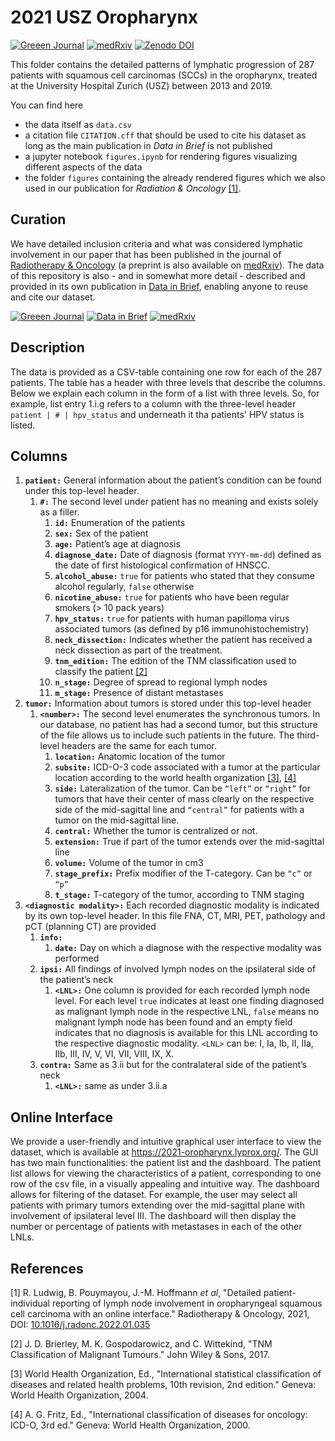 # 2021 USZ Oropharynx

[![Greeen Journal](https://img.shields.io/badge/Rad%20Onc-j.radonc.2022.01.035-3e6e0e)](https://doi.org/10.1016/j.radonc.2022.01.035)
[![medRxiv](https://img.shields.io/badge/medR%CF%87iv-2021.12.01.21267001-0e4c92)](https://doi.org/10.1101/2021.12.01.21267001)
[![Zenodo DOI](https://img.shields.io/badge/DOI-10.5281%2Fzenodo.5833835-informational)](https://doi.org/10.5281/zenodo.5833835)

This folder contains the detailed patterns of lymphatic progression of 287 patients with squamous cell carcinomas (SCCs) in the oropharynx, treated at the University Hospital Zurich (USZ) between 2013 and 2019.

You can find here

* the data itself as `data.csv`
* a citation file `CITATION.cff` that should be used to cite his dataset as long as the main publication in *Data in Brief* is not published
* a jupyter notebook `figures.ipynb` for rendering figures visualizing different aspects of the data
* the folder `figures` containing the already rendered figures which we also used in our publication for *Radiation & Oncology* [[1]](#1).


## Curation

We have detailed inclusion criteria and what was considered lymphatic involvement in our paper that has been published in the journal of [Radiotherapy & Oncology] (a preprint is also available on [medRxiv]). The data of this repository is also - and in somewhat more detail - described and provided in its own publication in [Data in Brief], enabling anyone to reuse and cite our dataset.

[Radiotherapy & Oncology]: https://www.thegreenjournal.com
[Data in Brief]: https://journals.elsevier.com/data-in-brief
[medRxiv]: https://medrxiv.org

[![Greeen Journal](https://img.shields.io/badge/Rad%20Onc-j.radonc.2022.01.035-3e6e0e)](https://doi.org/10.1016/j.radonc.2022.01.035)
[![Data in Brief](https://img.shields.io/badge/DiB-10.1016%2Fj.dib.2022.108345-orange)](https://doi.org/10.1016/j.dib.2022.108345)
[![medRxiv](https://img.shields.io/badge/medR%CF%87iv-2021.12.01.21267001-0e4c92)](https://doi.org/10.1101/2021.12.01.21267001)

## Description

The data is provided as a CSV-table containing one row for each of the 287 patients. The table has a header with three levels that describe the columns. Below we explain each column in the form of a list with three levels. So, for example, list entry 1.i.g refers to a column with the three-level header `patient | # | hpv_status` and underneath it tha patients' HPV status is listed.


## Columns

1. **`patient:`** General information about the patient’s condition can be found under this top-level header.
    1. **`#:`** The second level under patient has no meaning and exists solely as a filler.
        1. **`id:`** Enumeration of the patients
        1. **`sex:`** Sex of the patient
        1. **`age:`** Patient’s age at diagnosis
        1. **`diagnose_date:`** Date of diagnosis (format `YYYY-mm-dd`) defined as the date of first histological confirmation of HNSCC.
        1. **`alcohol_abuse:`** `true` for patients who stated that they consume alcohol regularly, `false` otherwise
        1. **`nicotine_abuse:`** `true` for patients who have been regular smokers (> 10 pack years)
        1. **`hpv_status:`** `true` for patients with human papilloma virus associated tumors (as defined by p16 immunohistochemistry)
        1. **`neck_dissection:`** Indicates whether the patient has received a neck dissection as part of the treatment.
        1. **`tnm_edition:`** The edition of the TNM classification used to classify the patient [[2]](#2)
        1. **`n_stage:`** Degree of spread to regional lymph nodes
        1. **`m_stage:`** Presence of distant metastases
2. **`tumor:`** Information about tumors is stored under this top-level header
    1. **`<number>:`** The second level enumerates the synchronous tumors. In our database, no patient has had a second tumor, but this structure of the file allows us to include such patients in the future. The third-level headers are the same for each tumor.
        1. **`location:`** Anatomic location of the tumor
        1. **`subsite:`** ICD-O-3 code associated with a tumor at the particular location according to the world health organization [[3]](#3), [[4]](#4)
        1. **`side:`** Lateralization of the tumor. Can be `“left”` or `“right”` for tumors that have their center of mass clearly on the respective side of the mid-sagittal line and `“central”` for patients with a tumor on the mid-sagittal line.
        2. **`central:`** Whether the tumor is centralized or not.
        3. **`extension:`** True if part of the tumor extends over the mid-sagittal line
        4. **`volume:`** Volume of the tumor in cm3
        5. **`stage_prefix:`** Prefix modifier of the T-category. Can be `“c”` or `“p”`
        6. **`t_stage:`** T-category of the tumor, according to TNM staging
3. **`<diagnostic modality>:`** Each recorded diagnostic modality is indicated by its own top-level header. In this file FNA, CT, MRI, PET, pathology and pCT (planning CT) are provided
    1. **`info:`** 
        1. **`date:`** Day on which a diagnose with the respective modality was performed
    2. **`ipsi:`** All findings of involved lymph nodes on the ipsilateral side of the patient’s neck
        1. **`<LNL>:`** One column is provided for each recorded lymph node level. For each level `true` indicates at least one finding diagnosed as malignant lymph node in the respective LNL, `false` means no malignant lymph node has been found and an empty field indicates that no diagnosis is available for this LNL according to the respective diagnostic modality. `<LNL>` can be: I, Ia, Ib, II, IIa, IIb, III, IV, V, VI, VII, VIII, IX, X.
    3. **`contra:`** Same as 3.ii but for the contralateral side of the patient’s neck
        1. **`<LNL>:`** same as under 3.ii.a


## Online Interface

We provide a user-friendly and intuitive graphical user interface to view the dataset, which is available at https://2021-oropharynx.lyprox.org/. The GUI has two main functionalities: the patient list and the dashboard. The patient list allows for viewing the characteristics of a patient, corresponding to one row of the csv file, in a visually appealing and intuitive way. The dashboard allows for filtering of the dataset. For example, the user may select all patients with primary tumors extending over the mid-sagittal plane with involvement of ipsilateral level III. The dashboard will then display the number or percentage of patients with metastases in each of the other LNLs.


## References

<a id="1">[1]</a>
R. Ludwig, B. Pouymayou, J.-M. Hoffmann *et al*, 
"Detailed patient-individual reporting of lymph node involvement in oropharyngeal squamous cell carcinoma with an online interface." 
Radiotherapy & Oncology, 2021, DOI: [10.1016/j.radonc.2022.01.035](https://doi.org/10.1016/j.radonc.2022.01.035)

<a id="2">[2]</a>
J. D. Brierley, M. K. Gospodarowicz, and C. Wittekind, 
"TNM Classification of Malignant Tumours." 
John Wiley & Sons, 2017.

<a id="3">[3]</a>
World Health Organization, Ed., 
"International statistical classification of diseases and related health problems, 10th revision, 2nd edition." 
Geneva: World Health Organization, 2004.

<a id="4">[4]</a>
A. G. Fritz, Ed., 
"International classification of diseases for oncology: ICD-O, 3rd ed." 
Geneva: World Health Organization, 2000.
